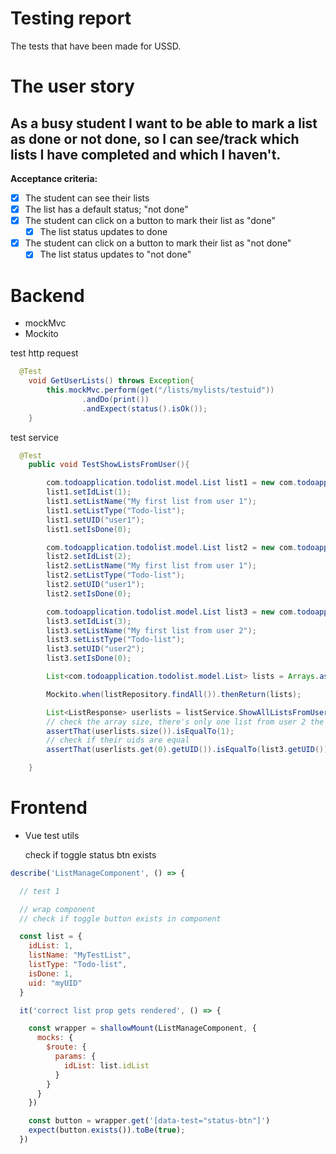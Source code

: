 # Testing report

The tests that have been made for USSD.


# The user story

## As a busy student I want to be able to mark a list as done or not done, so I can see/track which lists I have completed and which I haven't.

**Acceptance criteria:**
- [x] The student can see their lists
- [x] The list has a default status; "not done"
- [x] The student can click on a button to mark their list as "done"
	- [x] The list status updates to done
- [x] The student can click on a button to mark their list as "not done"
	- [x] The list status updates to "not done"

# Backend
- mockMvc
- Mockito

test http request
```java
  @Test
    void GetUserLists() throws Exception{
        this.mockMvc.perform(get("/lists/mylists/testuid"))
                .andDo(print())
                .andExpect(status().isOk());
    }
```
test service
```java
  @Test
    public void TestShowListsFromUser(){

        com.todoapplication.todolist.model.List list1 = new com.todoapplication.todolist.model.List();
        list1.setIdList(1);
        list1.setListName("My first list from user 1");
        list1.setListType("Todo-list");
        list1.setUID("user1");
        list1.setIsDone(0);

        com.todoapplication.todolist.model.List list2 = new com.todoapplication.todolist.model.List();
        list2.setIdList(2);
        list2.setListName("My first list from user 1");
        list2.setListType("Todo-list");
        list2.setUID("user1");
        list2.setIsDone(0);

        com.todoapplication.todolist.model.List list3 = new com.todoapplication.todolist.model.List();
        list3.setIdList(3);
        list3.setListName("My first list from user 2");
        list3.setListType("Todo-list");
        list3.setUID("user2");
        list3.setIsDone(0);

        List<com.todoapplication.todolist.model.List> lists = Arrays.asList(list1,list2,list3);

        Mockito.when(listRepository.findAll()).thenReturn(lists);

        List<ListResponse> userlists = listService.ShowAllListsFromUser("user2");
        // check the array size, there's only one list from user 2 the others have been removed from the list
        assertThat(userlists.size()).isEqualTo(1);
        // check if their uids are equal
        assertThat(userlists.get(0).getUID()).isEqualTo(list3.getUID());

    }
```

# Frontend
- Vue test utils  
  
  check if toggle status btn exists
```js
describe('ListManageComponent', () => {

  // test 1

  // wrap component
  // check if toggle button exists in component

  const list = {
    idList: 1,
    listName: "MyTestList",
    listType: "Todo-list",
    isDone: 1,
    uid: "myUID"
  }

  it('correct list prop gets rendered', () => {

    const wrapper = shallowMount(ListManageComponent, {
      mocks: {
        $route: {
          params: {
            idList: list.idList
          }
        }
      }
    })

    const button = wrapper.get('[data-test="status-btn"]')
    expect(button.exists()).toBe(true);
  })


```



